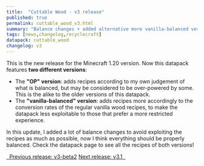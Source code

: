 ```yaml
---
title:  "Cuttable Wood - v3 release"
published: true
permalink: cuttable_wood_v3.html
summary: "Balance changes + added alternative more vanilla-balanced version."
tags: [news,changelog,recyclecraft]
datapack: cuttable_wood
changelog: v3
---
```


This is the new release for the Minecraft 1.20 version. Now this datapack features **two different versions**:

- The **\"OP\" version**: adds recipes according to my own judgement of what is balanced, but may be considered to be over-powered by some. This is the alike to the older versions of this datapack.
- The **\"vanilla-balanced\" version**: adds recipes more accordingly to the conversion rates of the regular vanilla wood recipes, to make the datapack less exploitable to those that prefer a more restricted experience.

In this update, I added a lot of balance changes to avoid exploiting the recipes as much as possible, now I think everything should be properly balanced. Check the datapack page to see all the recipes of both versions!

<div class="btn-group">
    <a href="cuttable_wood_v3-beta2.html" role="button" class="btn btn-primary"><i class="fa fa-caret-left"></i>&nbsp; Previous release: v3-beta2</a>
    <a href="cuttable_wood_v3.1.html" role="button" class="btn btn-primary">Next release: v3.1 &nbsp;<i class="fa fa-caret-right"></i></a>
</div>